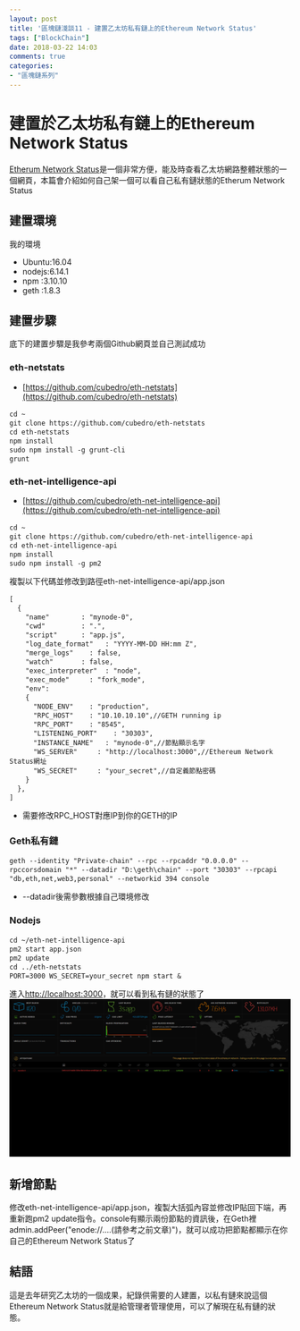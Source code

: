 ```yaml
---
layout: post
title: '區塊鏈淺談11 - 建置乙太坊私有鏈上的Ethereum Network Status'
tags: ["BlockChain"]
date: 2018-03-22 14:03
comments: true
categories: 
- "區塊鏈系列"
---
```

# 建置於乙太坊私有鏈上的Ethereum Network Status
[Etherum Network Status](https://ethstats.net/)是一個非常方便，能及時查看乙太坊網路整體狀態的一個網頁，本篇會介紹如何自己架一個可以看自己私有鏈狀態的Etherum Network Status

## 建置環境
我的環境
 * Ubuntu:16.04
 * nodejs:6.14.1
 * npm   :3.10.10
 * geth  :1.8.3

## 建置步驟
底下的建置步驟是我參考兩個Github網頁並自己測試成功

### eth-netstats
 * [https://github.com/cubedro/eth-netstats](https://github.com/cubedro/eth-netstats)
```
cd ~
git clone https://github.com/cubedro/eth-netstats
cd eth-netstats
npm install
sudo npm install -g grunt-cli
grunt
```
<!--more-->
### eth-net-intelligence-api
  * [https://github.com/cubedro/eth-net-intelligence-api](https://github.com/cubedro/eth-net-intelligence-api)
```
cd ~
git clone https://github.com/cubedro/eth-net-intelligence-api
cd eth-net-intelligence-api
npm install
sudo npm install -g pm2
```
複製以下代碼並修改到路徑eth-net-intelligence-api/app.json
```
[
  {
    "name"        : "mynode-0",
    "cwd"         : ".",
    "script"      : "app.js",
    "log_date_format"   : "YYYY-MM-DD HH:mm Z",
    "merge_logs"    : false,
    "watch"       : false,
    "exec_interpreter"  : "node",
    "exec_mode"     : "fork_mode",
    "env":
    {
      "NODE_ENV"    : "production",
      "RPC_HOST"    : "10.10.10.10",//GETH running ip
      "RPC_PORT"    : "8545",
      "LISTENING_PORT"    : "30303",
      "INSTANCE_NAME"   : "mynode-0",//節點顯示名字
      "WS_SERVER"     : "http://localhost:3000",//Ethereum Network Status網址
      "WS_SECRET"     : "your_secret",//自定義節點密碼
    }
  },
]
```
 * 需要修改RPC_HOST對應IP到你的GETH的IP

### Geth私有鏈
```
geth --identity "Private-chain" --rpc --rpcaddr "0.0.0.0" --rpccorsdomain "*" --datadir "D:\geth\chain" --port "30303" --rpcapi "db,eth,net,web3,personal" --networkid 394 console
```
 * --datadir後需參數根據自己環境修改

### Nodejs
```
cd ~/eth-net-intelligence-api
pm2 start app.json
pm2 update
cd ../eth-netstats
PORT=3000 WS_SECRET=your_secret npm start &
```
進入[http://localhost:3000](http://localhost:3000)，就可以看到私有鏈的狀態了
![](/wp-content/uploads/2018/4/ethstats.PNG)

## 新增節點
修改eth-net-intelligence-api/app.json，複製大括弧內容並修改IP貼回下端，再重新跑pm2 update指令。console有顯示兩份節點的資訊後，在Geth裡admin.addPeer("enode://....(請參考之前文章)")，就可以成功把節點都顯示在你自己的Ethereum Network Status了

## 結語
這是去年研究乙太坊的一個成果，紀錄供需要的人建置，以私有鏈來說這個Ethereum Network Status就是給管理者管理使用，可以了解現在私有鏈的狀態。